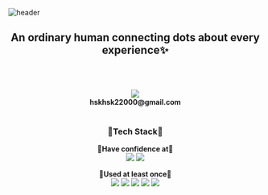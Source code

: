 
![header](https://capsule-render.vercel.app/api?type=waving&color=gradient&customColorList=4&height=300&section=header&text=ExyKnox&fontSize=90&animation=fadeIn)

<H2 align="center">An ordinary human connecting dots about every experience✨</H2>

<br><br>

<p align="center" style="font-size=40px;">
<img src="https://img.shields.io/badge/mail-EA4335?style=for-the-badge&logo=Gmail&logoColor=FFFFFF"> <br>
<Strong>hskhsk22000@gmail.com</Strong>
<br> <br>
</p>

<p align="center">
<H3 align="center">🔨Tech Stack🔧</H3>
</p>

<p align="center">
<Strong>🔵Have confidence at🔵</Strong> 
<br>
<img src="https://img.shields.io/badge/Arduino-00979D?style=for-the-badge&logo=Arduino&logoColor=FFFFFF">
<img src="https://img.shields.io/badge/Linux-FCC624?style=for-the-badge&logo=Linux&logoColor=FFFFFF">
</p>

<p align="center">
<Strong>🔸Used at least once🔸</Strong>
<br>
<img src="https://img.shields.io/badge/C++-00599C?style=for-the-badge&logo=C%2B%2B&logoColor=FFFFFF">
<img src="https://img.shields.io/badge/python-3776AB?style=for-the-badge&logo=Python&logoColor=FFFFFF">
<img src="https://img.shields.io/badge/html-E34F26?style=for-the-badge&logo=HTML5&logoColor=FFFFFF">
<img src="https://img.shields.io/badge/css-1572B6?style=for-the-badge&logo=css3&logoColor=white">
<img src="https://img.shields.io/badge/Javascript-F7DF1E?style=for-the-badge&logo=Javascript&logoColor=FFFFFF">
</p>
